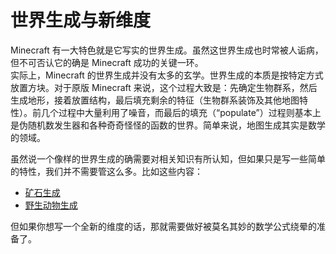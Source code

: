 # 世界生成与新维度

Minecraft 有一大特色就是它写实的世界生成。虽然这世界生成也时常被人诟病，但不可否认它的确是 Minecraft 成功的关键一环。  
实际上，Minecraft 的世界生成并没有太多的玄学。世界生成的本质是按特定方式放置方块。对于原版 Minecraft 来说，这个过程大致是：先确定生物群系，然后生成地形，接着放置结构，最后填充剩余的特征（生物群系装饰及其他地图特性）。前几个过程中大量利用了噪音，而最后的填充（“populate”）过程则基本上是伪随机数发生器和各种奇奇怪怪的函数的世界。简单来说，地图生成其实是数学的领域。

虽然说一个像样的世界生成的确需要对相关知识有所认知，但如果只是写一些简单的特性，我们并不需要管这么多。比如这些内容：

  * [矿石生成](world-gen-feature/ore.md)
  * [野生动物生成](biome/natural-spawn.md)

但如果你想写一个全新的维度的话，那就需要做好被莫名其妙的数学公式绕晕的准备了。
